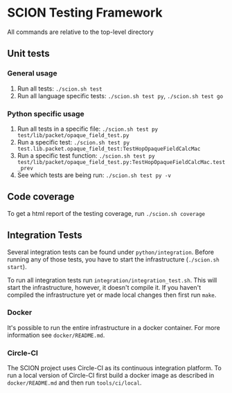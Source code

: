 # SCION Testing Framework

All commands are relative to the top-level directory

## Unit tests

### General usage

1. Run all tests: `./scion.sh test`
1. Run all language specific tests: `./scion.sh test py`, `./scion.sh test go`

### Python specific usage
1. Run all tests in a specific file: `./scion.sh test py test/lib/packet/opaque_field_test.py`
1. Run a specific test: `./scion.sh test py test.lib.packet.opaque_field_test:TestHopOpaqueFieldCalcMac`
1. Run a specific test function: `./scion.sh test py test/lib/packet/opaque_field_test.py:TestHopOpaqueFieldCalcMac.test_prev`
1. See which tests are being run: `./scion.sh test py -v`

## Code coverage
To get a html report of the testing coverage, run `./scion.sh coverage`

## Integration Tests
Several integration tests can be found under `python/integration`. Before running any of
those tests, you have to start the infrastructure (`./scion.sh start`).

To run all integration tests run `integration/integration_test.sh`. This will start
the infrastructure, however, it doesn't compile it. If you haven't compiled the infrastructure
yet or made local changes then first run `make`.

### Docker
It's possible to run the entire infrastructure in a docker container. For more information
see `docker/README.md`.

### Circle-CI
The SCION project uses Circle-CI as its continuous integration platform. To run a local version
of Circle-CI first build a docker image as described in `docker/README.md` and then run
`tools/ci/local`.
